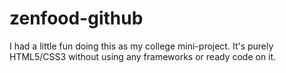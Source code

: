 # zenfood-github
I had a little fun doing this as my college mini-project.
It's purely HTML5/CSS3 without using any frameworks or ready code on it.
